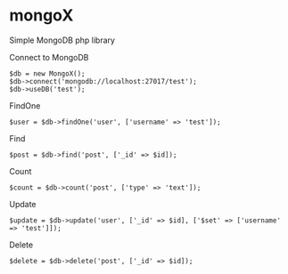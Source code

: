 # mongoX
Simple MongoDB php library

Connect to MongoDB

```
$db = new MongoX();
$db->connect('mongodb://localhost:27017/test');
$db->useDB('test');
```

FindOne
```
$user = $db->findOne('user', ['username' => 'test']);
```

Find
```
$post = $db->find('post', ['_id' => $id]);
```

Count
```
$count = $db->count('post', ['type' => 'text']);
```

Update
```
$update = $db->update('user', ['_id' => $id], ['$set' => ['username' => 'test']]);
```

Delete
```
$delete = $db->delete('post', ['_id' => $id]);
```
